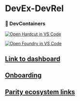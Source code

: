 # DevEx-DevRel

### 🧪 DevContainers

[![Open Hardcut in VS Code](https://img.shields.io/static/v1?logo=visualstudiocode&label=&message=Hardcut%20DevContainer&labelColor=2c2c32&color=007ACC&logoColor=007ACC)](https://vscode.dev/redirect?url=vscode://ms-vscode-remote.remote-containers/cloneInVolume?url=https://github.com/paritytech/DevEx-DevRel&workspaceFolder=.devcontainer/hardcut-polkadot)

[![Open Foundry in VS Code](https://img.shields.io/static/v1?logo=visualstudiocode&label=&message=Foundry%20DevContainer&labelColor=2c2c32&color=007ACC&logoColor=007ACC)](https://vscode.dev/redirect?url=vscode://ms-vscode-remote.remote-containers/cloneInVolume?url=https://github.com/paritytech/DevEx-DevRel&workspaceFolder=.devcontainer/foundry-polkadot)

## [Link to dashboard](https://github.com/orgs/paritytech/projects/220/views/1)

## [Onboarding](https://docs.google.com/document/d/1OcC_4I1aPoVhOfj1nykbWzljwy33H-xgs7pILqCnhno/edit?tab=t.0#heading=h.1tqqb480wumw)

## [Parity ecosystem links](https://paritytech.github.io/)
